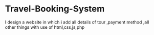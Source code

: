 # Travel-Booking-System
I design a website in which i add all details of tour ,payment method ,all other things with use of html,css,js,php
